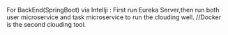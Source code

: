 For BackEnd(SpringBoot) via Intellji : First run Eureka Server,then run both user microservice and task microservice to run the clouding well.
//Docker is the second clouding tool.
